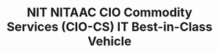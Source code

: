 ---
title: "NIT NITAAC CIO Commodity Services (CIO-CS) IT Best-in-Class Vehicle"
description: "Every IT commodity you can think of and any IT commodity-enabling solution you can imagine, can be procured through the CIO-CS contract. From Cloud Computing, Cyber Security and Mobility CIO-CS contractors have a solution."
url-link: "https://nitaac.nih.gov/gwacs/cio-cs"
type: "HTML"
gov-only: "false"
is-external: "true"
publication-date: "May 01, 2023"
reading-time: "5"
resource-type: "Information Slick"
filter: "contract-solutions"
audience: "contracts-acquisitions"
branded-offerings: "acquisition-policy-it-category"
---